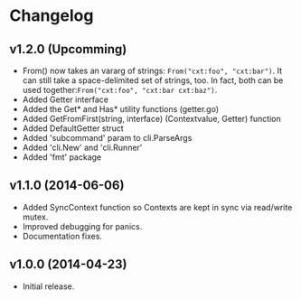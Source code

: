 # Changelog

## v1.2.0 (Upcomming)

* From() now takes an vararg of strings: `From("cxt:foo", "cxt:bar")`.
  It can still take a space-delimited set of strings, too. In fact, both
  can be used together:`From("cxt:foo", "cxt:bar cxt:baz")`.
* Added Getter interface
* Added the Get* and Has* utility functions (getter.go)
* Added GetFromFirst(string, interface) (Contextvalue, Getter) function
* Added DefaultGetter struct
* Added 'subcommand' param to cli.ParseArgs
* Added 'cli.New' and 'cli.Runner'
* Added 'fmt' package

## v1.1.0 (2014-06-06)

* Added SyncContext function so Contexts are kept in sync via read/write mutex.
* Improved debugging for panics.
* Documentation fixes.

## v1.0.0 (2014-04-23)

* Initial release.
